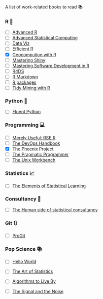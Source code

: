 
A list of work-related books to read :books:

### R :purple_heart:

- [ ] [Advanced R](https://adv-r.hadley.nz/)
- [ ] [Advanced Statistical Computing](https://bookdown.org/rdpeng/advstatcomp/)
- [ ] [Data Viz](https://serialmentor.com/dataviz/)
- [ ] [Efficient R](https://csgillespie.github.io/efficientR/)
- [x] [Geocompution with R](https://geocompr.robinlovelace.net/)
- [ ] [Mastering Shiny](https://mastering-shiny.org/)
- [ ] [Mastering Software Development in R](https://bookdown.org/rdpeng/RProgDA/)
- [ ] [R4DS](http://r4ds.had.co.nz/introduction.html)
- [ ] [R Markdown](https://bookdown.org/yihui/rmarkdown/)
- [ ] [R packages](http://r-pkgs.had.co.nz/)
- [ ] [Tidy Mining with R](https://www.tidytextmining.com/)

### Python :snake:

- [ ] [Fluent Python](https://www.goodreads.com/book/show/22800567-fluent-python)

### Programming :computer:

- [ ] [Merely Useful: RSE R](https://merely-useful.github.io/r-rse/rse-style.html)
- [ ] [The DevOps Handbook](https://www.goodreads.com/book/show/26083308-the-devops-handbook)
- [x] [The Phoenix Project](https://www.goodreads.com/book/show/17255186-the-phoenix-project)
- [ ] [The Pragmatic Programmer](https://www.goodreads.com/book/show/4099.The_Pragmatic_Programmer)
- [ ] [The Unix Workbench](https://seankross.com/the-unix-workbench/index.html)

### Statistics :chart_with_upwards_trend:

- [ ] [The Elements of Statistical Learning](https://web.stanford.edu/~hastie/ElemStatLearn/)

### Consultancy :speech_balloon:

- [ ] [The Human side of statistical consultancy](https://archive.org/details/humansideofstati00boen/page/n13/mode/2up)

### Git :arrows_clockwise:

- [ ] [ProGit](https://git-scm.com/book/en/v2)

### Pop Science :books:

- [ ] [Hello World](https://www.goodreads.com/book/show/38212157-hello-world)
- [ ] [The Art of Statistics](https://www.goodreads.com/book/show/43722897-the-art-of-statistics?)
- [ ] [Algorithms to Live By](https://www.goodreads.com/book/show/25666050-algorithms-to-live-by?)
- [ ] [The Signal and the Noise](https://www.goodreads.com/book/show/13588394-the-signal-and-the-noise)


